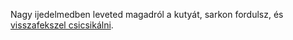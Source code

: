 Nagy ijedelmedben leveted magadról a kutyát, sarkon fordulsz, és [visszafekszel csicsikálni](../../../../alvas/alom.md).
